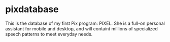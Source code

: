 # pixdatabase
This is the database of my first Pix program: PIXEL. She is a full-on personal assistant for mobile and desktop, and will containt millions of specialized speech patterns to meet everyday needs.
